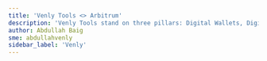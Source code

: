 ```yaml
---
title: 'Venly Tools <> Arbitrum'
description: 'Venly Tools stand on three pillars: Digital Wallets, Digital Assets, and Payments'
author: Abdullah Baig
sme: abdullahvenly
sidebar_label: 'Venly'
---
```

